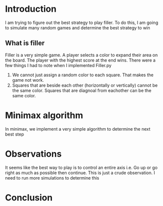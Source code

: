 # Introduction
I am trying to figure out the best strategy to play filler. To do this, I am going to simulate many random games and determine the best strategy to win

## What is filler
Filler is a very simple game. A player selects a color to expand their area on the board. The player with the highest score at the end wins. 
There were a few things I had to note when I implemented Filler.py
1. We cannot just assign a random color to each square. That makes the game not work.
2. Squares that are beside each other (horizontally or vertically) cannot be the same color. Squares that are diagnoal from eachother can be the same color.

# Minimax algorithm
In minimax, we implement a very simple algorithm to determine the next best step

# Observations
It seems like the best way to play is to control an entire axis
i.e. Go up or go right as much as possible then continue.
This is just a crude observation. I need to run more simulations to determine this

# Conclusion